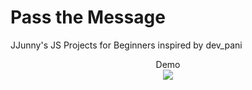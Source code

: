 # Pass the Message
JJunny's JS Projects for Beginners inspired by dev_pani

<p align="center">
Demo <br>
  <img src="https://github.com/JJunny0109/pass-the-message/assets/104947994/dae99f04-7472-4ffd-9445-0b288ce7fac8">
  
</p>

